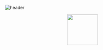 ![header](https://capsule-render.vercel.app/api?type=waving&color=gradient&height=160&section=header&fontAlign=75&fontAlignY=30&fontSize=40&fontColor=000000?height=300&text=Hi%!I'm%20%Haemin!)

<body>
  <div align="center">
    <img width=100 src = "https://user-images.githubusercontent.com/121204952/221412355-601d580f-056f-45cc-ba5d-e765485f3202.gif">
  </div>
</body>
